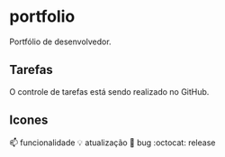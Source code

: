 # portfolio
Portfólio de desenvolvedor.

## Tarefas
O controle de tarefas está sendo realizado no GitHub.

## Icones
:mailbox: funcionalidade
:bulb: atualização
:bug: bug
:octocat: release
